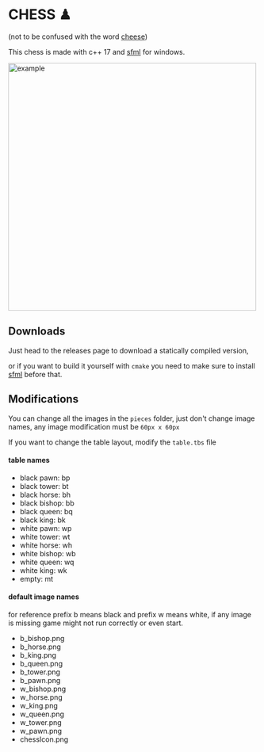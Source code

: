 # CHESS ♟

(not to be confused with the word [cheese](https://en.wikipedia.org/wiki/Cheese))

This chess is made with c++ 17 and [sfml](https://www.sfml-dev.org) for windows.

<img src="https://user-images.githubusercontent.com/79871802/201465068-6ce77744-7d95-4b19-acba-033f68d471c2.png" alt="example" width="500"/>

## Downloads

Just head to the releases page to download a statically compiled version,

or if you want to build it yourself with `cmake` you need to make sure to install [sfml](https://www.sfml-dev.org) before that.

## Modifications

You can change all the images in the `pieces` folder, just don't change image names, any image modification must be `60px x 60px`

If you want to change the table layout, modify the `table.tbs` file

#### table names

- black pawn: bp
- black tower: bt
- black horse: bh
- black bishop: bb
- black queen: bq
- black king: bk
- white pawn: wp
- white tower: wt
- white horse: wh
- white bishop: wb
- white queen: wq
- white king: wk
- empty: mt

#### default image names

for reference prefix b means black and prefix w means white, if any image is missing game might not run correctly or even start.

- b_bishop.png
- b_horse.png
- b_king.png
- b_queen.png
- b_tower.png
- b_pawn.png
- w_bishop.png
- w_horse.png
- w_king.png
- w_queen.png
- w_tower.png
- w_pawn.png
- chessIcon.png
